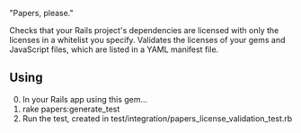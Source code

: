 "Papers, please."

Checks that your Rails project's dependencies are licensed with only the licenses in a whitelist you specify. Validates the licenses of your gems and JavaScript files, which are listed in a YAML manifest file.

## Using
0. In your Rails app using this gem... 
1. rake papers:generate_test
2. Run the test, created in test/integration/papers_license_validation_test.rb
